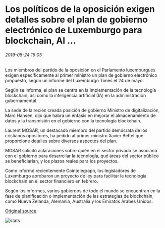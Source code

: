# Los políticos de la oposición exigen detalles sobre el plan de gobierno electrónico de Luxemburgo para blockchain, AI ...

###### 2019-05-24 16:05

Los miembros del partido de la oposición en el Parlamento luxemburgués exigen específicamente al primer ministro un plan de gobierno electrónico propuesto, según un informe del Luxemburgo Times el 24 de mayo.

Según se informa, el plan se centra en la implementación de la tecnología blockchain, así como la inteligencia artificial (IA) en la administración gubernamental.

La sede de la recién creada posición de gobierno Ministro de digitalización, Marc Hansen, dijo que habrá un énfasis en mejorar el almacenamiento de datos y la transmisión en el gobierno con la tecnología blockchain.

Laurent MOSAR, un destacado miembro del partido demócrata de los cristianos opositores, ha pedido al primer ministro Xavier Bettel que proporcione detalles sobre diversos aspectos del plan.

MOSAR solicitó aclaraciones sobre quién en el sector privado se asociaría con el gobierno para desarrollar la tecnología, qué áreas del sector público se beneficiarían, y los plazos reales para los proyectos.

Como informó recientemente Cointelegraph, los legisladores de Luxemburgo aprobaron un proyecto de ley para facilitar la tecnología blockchain en el sector financiero en febrero.

Según los informes, varios gobiernos de todo el mundo se encuentran en la fase de planificación o implementación de las estrategias de blockchain, como Nueva Zelanda, Alemania, Australia y los Emiratos Árabes Unidos.

[Original source](https://cointelegraph.com/news/opposition-politicians-demand-details-on-luxembourg-e-government-plan-for-blockchain-ai)

![stats](https://c.statcounter.com/11760860/0/a89fa40b/1/ "stats")